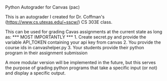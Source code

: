 Python Autograder for Canvas (pac)
 
This is an autograder I created for Dr. Coffman's (https://www.cs.utexas.edu/~sscw/) CS 303E class.

This can be used for grading Cavas assignments at the current state as long as:
*** MOST IMPORTANTLY *** 1. Create secret.py and provide the variable API_TOKEN containing your api key from canvas
2. You provide the course ids in canvashelper.py
3. Your students provide their python program in their assignment submission

A more modular version will be implemented in the future, but this serves the purpose of grading python
programs that take a specific input (or not) and display a specific output.
